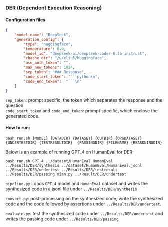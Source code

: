 ### DER (Dependent Execution Reasoning)
#### Configuration files
```json
{
    "model_name": "DeepSeek",
    "generation_config": {
        "type": "huggingface",
        "temperature": 0.0,
        "model_id": "deepseek-ai/deepseek-coder-6.7b-instruct",
        "chache_dir": "/u/cliu5/huggingface",
        "use_auth_token": "",
        "max_new_tokens": 1024,
        "sep_token": "### Response",
        "code_start_token": "```python\n",
        "code_end_token":  "```\n"
    }
}
```

```sep_token```: prompt specific, the token which separates the response and the question.  
```code_start_token``` and ```code_end_token```: prompt specific, which enclose the generated code.


#### How to run:
```
bash run.sh {MODEL} {DATADIR} {DATASET} {OUTDIR} {ORGDATASET} {UNDERTESTDIR} {TESTRESULTDIR}  {PASSINGDIR} {FILENAME} {REASONINGDIR}
```
Below is an example of running GPT_4 on HumanEval for DER:
```
bash run.sh GPT_4 ../dataset/HumanEval HumanEval ../Results/DER/synthesis ../dataset/HumanEval/HumanEval.jsonl ../Results/DER/undertest ../Results/DER/testresult ../Results/DER/passing mian.py ../Result/DER/undertest
```

```pipeline.py``` Loads ```GPT_4``` model and ```HumanEval``` dataset and writes the synthesized code in a jsonl file under ```../Results/DER/synthesis```

```convert.py```: post-processing on the synthesized code, write the synthesized code and the code followed by assertions under ```../Results/DER/undertest```.

```evaluate.py```: test the synthesized code under  ```../Results/DER/undertest``` and writes the passing code under ```../Results/DER/passing```
